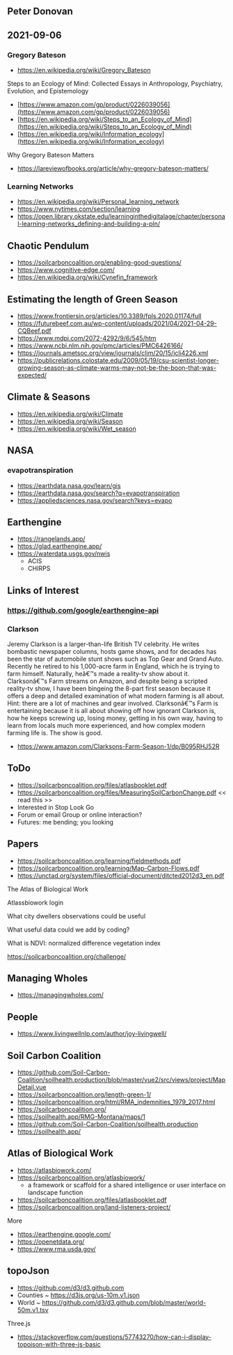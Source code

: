 ## Peter Donovan

## 2021-09-06

### Gregory Bateson

*   https://en.wikipedia.org/wiki/Gregory_Bateson

Steps to an Ecology of Mind: Collected Essays in Anthropology, Psychiatry, Evolution, and Epistemology

*   [https://www.amazon.com/gp/product/0226039056](https://www.amazon.com/gp/product/0226039056)
*   [https://en.wikipedia.org/wiki/Steps_to_an_Ecology_of_Mind](https://en.wikipedia.org/wiki/Steps_to_an_Ecology_of_Mind)
*   [https://en.wikipedia.org/wiki/Information_ecology](https://en.wikipedia.org/wiki/Information_ecology)

Why Gregory Bateson Matters

*   https://lareviewofbooks.org/article/why-gregory-bateson-matters/

### Learning Networks

*   https://en.wikipedia.org/wiki/Personal_learning_network
*   https://www.nytimes.com/section/learning
*   https://open.library.okstate.edu/learninginthedigitalage/chapter/personal-learning-networks_defining-and-building-a-pln/

## Chaotic Pendulum

*   https://soilcarboncoalition.org/enabling-good-questions/
*   https://www.cognitive-edge.com/
*   https://en.wikipedia.org/wiki/Cynefin_framework

## Estimating the length of Green Season

*   https://www.frontiersin.org/articles/10.3389/fpls.2020.01174/full
*   https://futurebeef.com.au/wp-content/uploads/2021/04/2021-04-29-CQBeef.pdf
*   https://www.mdpi.com/2072-4292/9/6/545/htm
*   https://www.ncbi.nlm.nih.gov/pmc/articles/PMC6426166/
*   https://journals.ametsoc.org/view/journals/clim/20/15/jcli4226.xml
*   https://publicrelations.colostate.edu/2009/05/19/csu-scientist-longer-growing-season-as-climate-warms-may-not-be-the-boon-that-was-expected/

## Climate & Seasons

*   https://en.wikipedia.org/wiki/Climate
*   https://en.wikipedia.org/wiki/Season
*   https://en.wikipedia.org/wiki/Wet_season

## NASA

### evapotranspiration

*   https://earthdata.nasa.gov/learn/gis
*   https://earthdata.nasa.gov/search?q=evapotranspiration
*   https://appliedsciences.nasa.gov/search?keys=evapo

## Earthengine

*   https://rangelands.app/
*   https://glad.earthengine.app/
*   https://waterdata.usgs.gov/nwis
    *   ACIS
    *   CHIRPS

## Links of Interest

### https://github.com/google/earthengine-api

### Clarkson

Jeremy Clarkson is a larger-than-life British TV celebrity. He writes bombastic newspaper columns, hosts game shows, and for decades has been the star of automobile stunt shows such as Top Gear and Grand Auto. Recently he retired to his 1,000-acre farm in England, which he is trying to farm himself. Naturally, heâ€™s made a reality-tv show about it. Clarksonâ€™s Farm streams on Amazon, and despite being a scripted reality-tv show, I have been bingeing the 8-part first season because it offers a deep and detailed examination of what modern farming is all about. Hint: there are a lot of machines and gear involved. Clarksonâ€™s Farm is entertaining because it is all about showing off how ignorant Clarkson is, how he keeps screwing up, losing money, getting in his own way, having to learn from locals much more experienced, and how complex modern farming life is. The show is good.

*   https://www.amazon.com/Clarksons-Farm-Season-1/dp/B095RHJ52R

## ToDo

*   https://soilcarboncoalition.org/files/atlasbooklet.pdf
*   https://soilcarboncoalition.org/files/MeasuringSoilCarbonChange.pdf \<\< read this >>
*   Interested in Stop Look Go
*   Forum or email Group or online interaction?
*   Futures: me bending; you looking

## Papers

*   https://soilcarboncoalition.org/learning/fieldmethods.pdf
*   https://soilcarboncoalition.org/learning/Map-Carbon-Flows.pdf
*   https://unctad.org/system/files/official-document/ditcted2012d3_en.pdf

The Atlas of Biological Work

Atlassbiowork login

What city dwellers observations could be useful

What useful data could we add by coding?

What is NDVI: normalized difference vegetation index

https://soilcarboncoalition.org/challenge/

## Managing Wholes

*   https://managingwholes.com/

## People

*   https://www.livingwellnlp.com/author/joy-livingwell/

## Soil Carbon Coalition

*   https://github.com/Soil-Carbon-Coalition/soilhealth.production/blob/master/vue2/src/views/project/MapDetail.vue
*   https://soilcarboncoalition.org/length-green-1/
*   https://soilcarboncoalition.org/html/RMA_indemnities_1979_2017.html
*   https://soilcarboncoalition.org/
*   https://soilhealth.app/RMG-Montana/maps/1
*   https://github.com/Soil-Carbon-Coalition/soilhealth.production
*   https://soilhealth.app/

## Atlas of Biological Work

*   https://atlasbiowork.com/
*   https://soilcarboncoalition.org/atlasbiowork/
    *   a framework or scaffold for a shared intelligence or user interface on landscape function
*   https://soilcarboncoalition.org/files/atlasbooklet.pdf
*   https://soilcarboncoalition.org/land-listeners-project/

More

*   https://earthengine.google.com/
*   https://openetdata.org/
*   https://www.rma.usda.gov/

## topoJson

*   https://github.com/d3/d3.github.com
*   Counties ~ https://d3js.org/us-10m.v1.json
*   World ~ https://github.com/d3/d3.github.com/blob/master/world-50m.v1.tsv

Three.js

*   https://stackoverflow.com/questions/57743270/how-can-i-display-topojson-with-three-js-basic